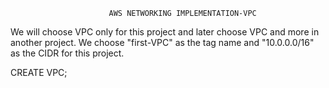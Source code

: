                           AWS NETWORKING IMPLEMENTATION-VPC

We will choose VPC only for this project and later choose VPC and more in another project.
We choose "first-VPC" as the tag name and "10.0.0.0/16" as the CIDR for this project.

CREATE VPC;
